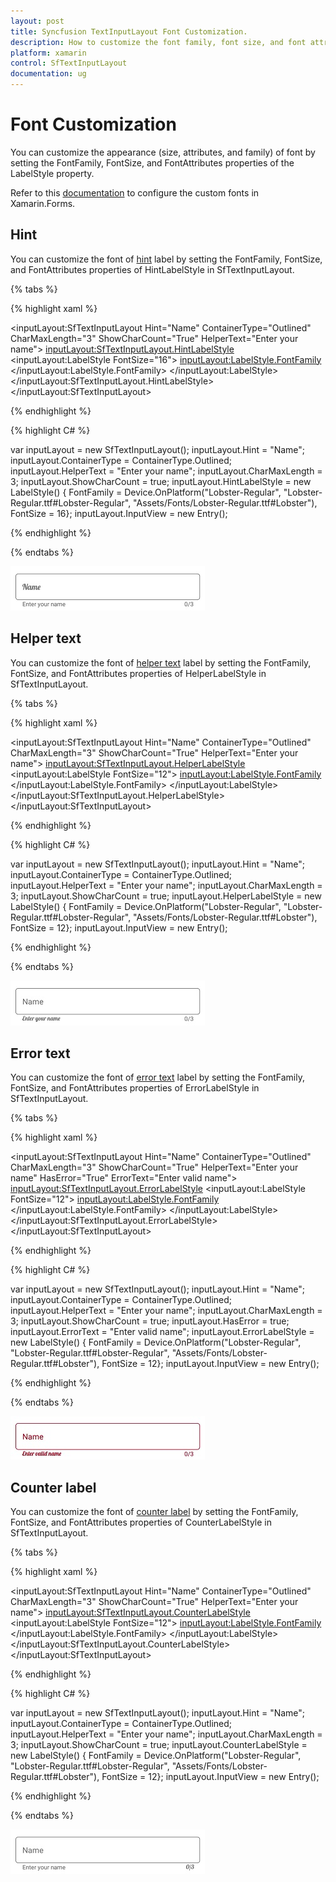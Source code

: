 ```yaml
---
layout: post
title: Syncfusion TextInputLayout Font Customization.
description: How to customize the font family, font size, and font attributes for hint, error, helper text, and the counter label.
platform: xamarin
control: SfTextInputLayout
documentation: ug
---
```


# Font Customization

You can customize the appearance (size, attributes, and family) of font by setting the FontFamily, FontSize, and FontAttributes properties of the LabelStyle property.

Refer to this [documentation](https://docs.microsoft.com/en-us/xamarin/xamarin-forms/user-interface/text/fonts#use-a-custom-font) to configure the custom fonts in Xamarin.Forms.

## Hint

You can customize the font of [hint](https://help.syncfusion.com/cr/xamarin/Syncfusion.XForms.TextInputLayout.SfTextInputLayout.html#Syncfusion_XForms_TextInputLayout_SfTextInputLayout_HintProperty) label  by setting the FontFamily, FontSize, and FontAttributes properties of HintLabelStyle in SfTextInputLayout.

{% tabs %} 

{% highlight xaml %}

<inputLayout:SfTextInputLayout
    Hint="Name"
    ContainerType="Outlined"
    CharMaxLength="3"
    ShowCharCount="True"
    HelperText="Enter your name">
    <Entry />
    <inputLayout:SfTextInputLayout.HintLabelStyle>
                <inputLayout:LabelStyle FontSize="16">
                    <inputLayout:LabelStyle.FontFamily>
                        <OnPlatform x:TypeArguments="x:String" iOS="Lobster-Regular" Android="Lobster-Regular.ttf#Lobster-Regular" WinPhone="Assets/Fonts/Lobster-Regular.ttf#Lobster" />
                    </inputLayout:LabelStyle.FontFamily>
                </inputLayout:LabelStyle>
    </inputLayout:SfTextInputLayout.HintLabelStyle>
</inputLayout:SfTextInputLayout> 

{% endhighlight %}

{% highlight C# %} 

var inputLayout = new SfTextInputLayout();
inputLayout.Hint = "Name";
inputLayout.ContainerType = ContainerType.Outlined;
inputLayout.HelperText = "Enter your name";
inputLayout.CharMaxLength = 3;
inputLayout.ShowCharCount = true;
inputLayout.HintLabelStyle = new LabelStyle() { FontFamily = Device.OnPlatform("Lobster-Regular", "Lobster-Regular.ttf#Lobster-Regular", "Assets/Fonts/Lobster-Regular.ttf#Lobster"), FontSize = 16};
inputLayout.InputView = new Entry(); 

{% endhighlight %}

{% endtabs %}

![Hint label style](Custom-Font-images/HintLabelStyle.png)

## Helper text

You can customize the font of [helper text](https://help.syncfusion.com/cr/xamarin/Syncfusion.XForms.TextInputLayout.SfTextInputLayout.html#Syncfusion_XForms_TextInputLayout_SfTextInputLayout_HelperTextProperty) label by setting the FontFamily, FontSize, and FontAttributes properties of HelperLabelStyle in SfTextInputLayout.

{% tabs %} 

{% highlight xaml %}

<inputLayout:SfTextInputLayout
    Hint="Name"
    ContainerType="Outlined"
    CharMaxLength="3"
    ShowCharCount="True"
    HelperText="Enter your name">
    <Entry />
    <inputLayout:SfTextInputLayout.HelperLabelStyle>
                <inputLayout:LabelStyle FontSize="12">
                    <inputLayout:LabelStyle.FontFamily>
                        <OnPlatform x:TypeArguments="x:String" iOS="Lobster-Regular" Android="Lobster-Regular.ttf#Lobster-Regular" WinPhone="Assets/Fonts/Lobster-Regular.ttf#Lobster" />
                    </inputLayout:LabelStyle.FontFamily>
                </inputLayout:LabelStyle>
    </inputLayout:SfTextInputLayout.HelperLabelStyle>
</inputLayout:SfTextInputLayout> 

{% endhighlight %}

{% highlight C# %} 

var inputLayout = new SfTextInputLayout();
inputLayout.Hint = "Name";
inputLayout.ContainerType = ContainerType.Outlined;
inputLayout.HelperText = "Enter your name";
inputLayout.CharMaxLength = 3;
inputLayout.ShowCharCount = true;
inputLayout.HelperLabelStyle = new LabelStyle() { FontFamily = Device.OnPlatform("Lobster-Regular", "Lobster-Regular.ttf#Lobster-Regular", "Assets/Fonts/Lobster-Regular.ttf#Lobster"), FontSize = 12};
inputLayout.InputView = new Entry(); 

{% endhighlight %}

{% endtabs %}

![Helper label style](Custom-Font-images/HelperLabelStyle.jpg)

## Error text

You can customize the font of [error text](https://help.syncfusion.com/cr/xamarin/Syncfusion.XForms.TextInputLayout.SfTextInputLayout.html#Syncfusion_XForms_TextInputLayout_SfTextInputLayout_ErrorTextProperty) label by setting the FontFamily, FontSize, and FontAttributes properties of ErrorLabelStyle in SfTextInputLayout.

{% tabs %} 

{% highlight xaml %}

<inputLayout:SfTextInputLayout
    Hint="Name"
    ContainerType="Outlined"
    CharMaxLength="3"
    ShowCharCount="True"
    HelperText="Enter your name"
    HasError="True"
    ErrorText="Enter valid name">
    <Entry />
    <inputLayout:SfTextInputLayout.ErrorLabelStyle>
                <inputLayout:LabelStyle FontSize="12">
                    <inputLayout:LabelStyle.FontFamily>
                        <OnPlatform x:TypeArguments="x:String" iOS="Lobster-Regular" Android="Lobster-Regular.ttf#Lobster-Regular" WinPhone="Assets/Fonts/Lobster-Regular.ttf#Lobster" />
                    </inputLayout:LabelStyle.FontFamily>
                </inputLayout:LabelStyle>
    </inputLayout:SfTextInputLayout.ErrorLabelStyle>
</inputLayout:SfTextInputLayout> 

{% endhighlight %}

{% highlight C# %} 

var inputLayout = new SfTextInputLayout();
inputLayout.Hint = "Name";
inputLayout.ContainerType = ContainerType.Outlined;
inputLayout.HelperText = "Enter your name";
inputLayout.CharMaxLength = 3;
inputLayout.ShowCharCount = true;
inputLayout.HasError = true;
inputLayout.ErrorText = "Enter valid name";
inputLayout.ErrorLabelStyle = new LabelStyle() { FontFamily = Device.OnPlatform("Lobster-Regular", "Lobster-Regular.ttf#Lobster-Regular", "Assets/Fonts/Lobster-Regular.ttf#Lobster"), FontSize = 12};
inputLayout.InputView = new Entry(); 

{% endhighlight %}

{% endtabs %}

![Error label style](Custom-Font-images/ErrorLabelStyle.jpg)

## Counter label

You can customize the font of [counter label](https://help.syncfusion.com/cr/xamarin/Syncfusion.XForms.TextInputLayout.SfTextInputLayout.html#Syncfusion_XForms_TextInputLayout_SfTextInputLayout_CharMaxLengthProperty) by setting the FontFamily, FontSize, and FontAttributes properties of CounterLabelStyle in SfTextInputLayout.

{% tabs %} 

{% highlight xaml %}

<inputLayout:SfTextInputLayout
    Hint="Name"
    ContainerType="Outlined"
    CharMaxLength="3"
    ShowCharCount="True"
    HelperText="Enter your name">
    <Entry />
    <inputLayout:SfTextInputLayout.CounterLabelStyle>
                <inputLayout:LabelStyle FontSize="12">
                    <inputLayout:LabelStyle.FontFamily>
                        <OnPlatform x:TypeArguments="x:String" iOS="Lobster-Regular" Android="Lobster-Regular.ttf#Lobster-Regular" WinPhone="Assets/Fonts/Lobster-Regular.ttf#Lobster" />
                    </inputLayout:LabelStyle.FontFamily>
                </inputLayout:LabelStyle>
    </inputLayout:SfTextInputLayout.CounterLabelStyle>
</inputLayout:SfTextInputLayout> 

{% endhighlight %}

{% highlight C# %} 

var inputLayout = new SfTextInputLayout();
inputLayout.Hint = "Name";
inputLayout.ContainerType = ContainerType.Outlined;
inputLayout.HelperText = "Enter your name";
inputLayout.CharMaxLength = 3;
inputLayout.ShowCharCount = true;
inputLayout.CounterLabelStyle = new LabelStyle() { FontFamily = Device.OnPlatform("Lobster-Regular", "Lobster-Regular.ttf#Lobster-Regular", "Assets/Fonts/Lobster-Regular.ttf#Lobster"), FontSize = 12};
inputLayout.InputView = new Entry(); 

{% endhighlight %}

{% endtabs %}

![Counter label style](Custom-Font-images/CounterLabelStyle.jpg) 

